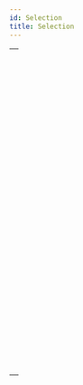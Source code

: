 ```yaml
---
id: Selection
title: Selection
---
```

||
|---|
|[<!-- INCLUDE #_command_.ALL RECORDS.Syntax -->](../../commands-legacy/all-records.md)<br/><!-- INCLUDE #_command_.ALL RECORDS.Summary -->|
|[<!-- INCLUDE #_command_.APPLY TO SELECTION.Syntax -->](../../commands-legacy/apply-to-selection.md)<br/><!-- INCLUDE #_command_.APPLY TO SELECTION.Summary -->|
|[<!-- INCLUDE #_command_.Before selection.Syntax -->](../../commands-legacy/before-selection.md)<br/><!-- INCLUDE #_command_.Before selection.Summary -->|
|[<!-- INCLUDE #_command_.CREATE SELECTION FROM ARRAY.Syntax -->](../../commands-legacy/create-selection-from-array.md)<br/><!-- INCLUDE #_command_.CREATE SELECTION FROM ARRAY.Summary -->|
|[<!-- INCLUDE #_command_.DELETE SELECTION.Syntax -->](../../commands-legacy/delete-selection.md)<br/><!-- INCLUDE #_command_.DELETE SELECTION.Summary -->|
|[<!-- INCLUDE #_command_.DISPLAY SELECTION.Syntax -->](../../commands-legacy/display-selection.md)<br/><!-- INCLUDE #_command_.DISPLAY SELECTION.Summary -->|
|[<!-- INCLUDE #_command_.Displayed line number.Syntax -->](../../commands-legacy/displayed-line-number.md)<br/><!-- INCLUDE #_command_.Displayed line number.Summary -->|
|[<!-- INCLUDE #_command_.End selection.Syntax -->](../../commands-legacy/end-selection.md)<br/><!-- INCLUDE #_command_.End selection.Summary -->|
|[<!-- INCLUDE #_command_.FIRST RECORD.Syntax -->](../../commands-legacy/first-record.md)<br/><!-- INCLUDE #_command_.FIRST RECORD.Summary -->|
|[<!-- INCLUDE #_command_.GET HIGHLIGHTED RECORDS.Syntax -->](../../commands-legacy/get-highlighted-records.md)<br/><!-- INCLUDE #_command_.GET HIGHLIGHTED RECORDS.Summary -->|
|[<!-- INCLUDE #_command_.GOTO SELECTED RECORD.Syntax -->](../../commands-legacy/goto-selected-record.md)<br/><!-- INCLUDE #_command_.GOTO SELECTED RECORD.Summary -->|
|[<!-- INCLUDE #_command_.HIGHLIGHT RECORDS.Syntax -->](../../commands-legacy/highlight-records.md)<br/><!-- INCLUDE #_command_.HIGHLIGHT RECORDS.Summary -->|
|[<!-- INCLUDE #_command_.LAST RECORD.Syntax -->](../../commands-legacy/last-record.md)<br/><!-- INCLUDE #_command_.LAST RECORD.Summary -->|
|[<!-- INCLUDE #_command_.MODIFY SELECTION.Syntax -->](../../commands-legacy/modify-selection.md)<br/><!-- INCLUDE #_command_.MODIFY SELECTION.Summary -->|
|[<!-- INCLUDE #_command_.NEXT RECORD.Syntax -->](../../commands-legacy/next-record.md)<br/><!-- INCLUDE #_command_.NEXT RECORD.Summary -->|
|[<!-- INCLUDE #_command_.ONE RECORD SELECT.Syntax -->](../../commands-legacy/one-record-select.md)<br/><!-- INCLUDE #_command_.ONE RECORD SELECT.Summary -->|
|[<!-- INCLUDE #_command_.PREVIOUS RECORD.Syntax -->](../../commands-legacy/previous-record.md)<br/><!-- INCLUDE #_command_.PREVIOUS RECORD.Summary -->|
|[<!-- INCLUDE #_command_.Records in selection.Syntax -->](../../commands-legacy/records-in-selection.md)<br/><!-- INCLUDE #_command_.Records in selection.Summary -->|
|[<!-- INCLUDE #_command_.REDUCE SELECTION.Syntax -->](../../commands-legacy/reduce-selection.md)<br/><!-- INCLUDE #_command_.REDUCE SELECTION.Summary -->|
|[<!-- INCLUDE #_command_.SCAN INDEX.Syntax -->](../../commands-legacy/scan-index.md)<br/><!-- INCLUDE #_command_.SCAN INDEX.Summary -->|
|[<!-- INCLUDE #_command_.Selected record number.Syntax -->](../../commands-legacy/selected-record-number.md)<br/><!-- INCLUDE #_command_.Selected record number.Summary -->|
|[<!-- INCLUDE #_command_.TRUNCATE TABLE.Syntax -->](../../commands-legacy/truncate-table.md)<br/><!-- INCLUDE #_command_.TRUNCATE TABLE.Summary -->|
